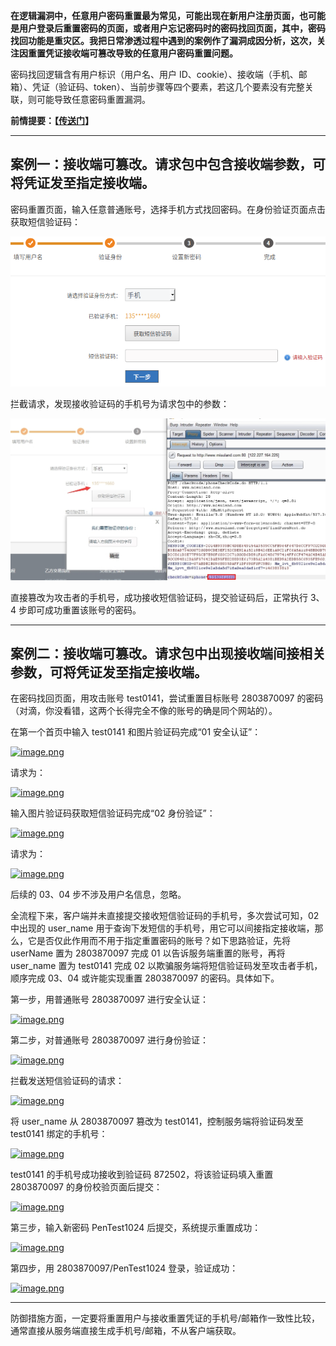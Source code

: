 **在逻辑漏洞中，任意用户密码重置最为常见，可能出现在新用户注册页面，也可能是用户登录后重置密码的页面，或者用户忘记密码时的密码找回页面，其中，密码找回功能是重灾区。我把日常渗透过程中遇到的案例作了漏洞成因分析，这次，关注因重置凭证接收端可篡改导致的任意用户密码重置问题。**

密码找回逻辑含有用户标识（用户名、用户 ID、cookie）、接收端（手机、邮箱）、凭证（验证码、token）、当前步骤等四个要素，若这几个要素没有完整关联，则可能导致任意密码重置漏洞。

**前情提要：【**[**传送门**](http://www.freebuf.com/articles/web/160883.html)**】**

---

## **案例一：接收端可篡改。请求包中包含接收端参数，可将凭证发至指定接收端。**

密码重置页面，输入任意普通账号，选择手机方式找回密码。在身份验证页面点击获取短信验证码：

![](/assets/密码重置21.png)

拦截请求，发现接收验证码的手机号为请求包中的参数：

[![](/assets/密码重置22.png "image.png")](http://image.3001.net/images/20180128/15171533346889.png)

直接篡改为攻击者的手机号，成功接收短信验证码，提交验证码后，正常执行 3、4 步即可成功重置该账号的密码。

---

## **案例二：接收端可篡改。请求包中出现接收端间接相关参数，可将凭证发至指定接收端。**

在密码找回页面，用攻击账号 test0141，尝试重置目标账号 2803870097 的密码（对滴，你没看错，这两个长得完全不像的账号的确是同个网站的）。

在第一个首页中输入 test0141 和图片验证码完成“01 安全认证”：

[![](http://image.3001.net/images/20180128/15171534428336.png!small "image.png")](http://image.3001.net/images/20180128/15171534428336.png)

请求为：

[![](http://image.3001.net/images/20180128/15171535664875.png!small "image.png")](http://image.3001.net/images/20180128/15171535664875.png)

输入图片验证码获取短信验证码完成“02 身份验证”：

[![](http://image.3001.net/images/20180128/1517155039379.png!small "image.png")](http://image.3001.net/images/20180128/1517155039379.png)

请求为：

[![](http://image.3001.net/images/20180128/15171536656715.png!small "image.png")](http://image.3001.net/images/20180128/15171536656715.png)

后续的 03、04 步不涉及用户名信息，忽略。

全流程下来，客户端并未直接提交接收短信验证码的手机号，多次尝试可知，02 中出现的 user\_name 用于查询下发短信的手机号，用它可以间接指定接收端，那么，它是否仅此作用而不用于指定重置密码的账号？如下思路验证，先将 userName 置为 2803870097 完成 01 以告诉服务端重置的账号，再将 user\_name 置为 test0141 完成 02 以欺骗服务端将短信验证码发至攻击者手机，顺序完成 03、04 或许能实现重置 2803870097 的密码。具体如下。

第一步，用普通账号 2803870097 进行安全认证：

[![](http://image.3001.net/images/20180128/15171536952700.png!small "image.png")](http://image.3001.net/images/20180128/15171536952700.png)

第二步，对普通账号 2803870097 进行身份验证：

[![](http://image.3001.net/images/20180128/15171537214674.png!small "image.png")](http://image.3001.net/images/20180128/15171537214674.png)

拦截发送短信验证码的请求：

[![](http://image.3001.net/images/20180129/15171891469522.png!small "image.png")](http://image.3001.net/images/20180129/15171891469522.png)

将 user\_name 从 2803870097 篡改为 test0141，控制服务端将验证码发至 test0141 绑定的手机号：

[![](http://image.3001.net/images/20180129/15171892169774.png!small "image.png")](http://image.3001.net/images/20180129/15171892169774.png)

test0141 的手机号成功接收到验证码 872502，将该验证码填入重置 2803870097 的身份校验页面后提交：

[![](http://image.3001.net/images/20180128/15171540026323.png!small "image.png")](http://image.3001.net/images/20180128/15171540026323.png)

第三步，输入新密码 PenTest1024 后提交，系统提示重置成功：

[![](http://image.3001.net/images/20180128/15171540217738.png!small "image.png")](http://image.3001.net/images/20180128/15171540217738.png)

第四步，用 2803870097/PenTest1024 登录，验证成功：

[![](http://image.3001.net/images/20180128/15171542992068.png!small "image.png")](http://image.3001.net/images/20180128/15171542992068.png)

---

防御措施方面，一定要将重置用户与接收重置凭证的手机号/邮箱作一致性比较，通常直接从服务端直接生成手机号/邮箱，不从客户端获取。


